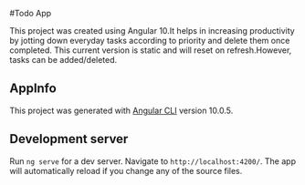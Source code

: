 #Todo App

This project was created using Angular 10.It helps in increasing productivity by jotting down everyday tasks according to priority and delete them once completed. This current version is static and will reset on refresh.However, tasks can be added/deleted.

## AppInfo

This project was generated with [Angular CLI](https://github.com/angular/angular-cli) version 10.0.5.

## Development server

Run `ng serve` for a dev server. Navigate to `http://localhost:4200/`. The app will automatically reload if you change any of the source files.
